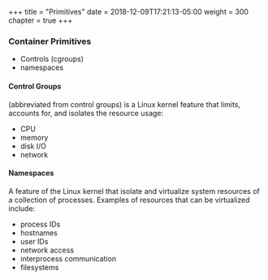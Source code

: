 +++
title = "Primitives"
date = 2018-12-09T17:21:13-05:00
weight = 300
chapter = true
+++

### Container Primitives

* Controls (cgroups)
* namespaces

#### Control Groups 
(abbreviated from control groups) is a Linux kernel feature that limits, accounts for, and isolates the resource usage:

* CPU 
* memory
* disk I/O
* network

#### Namespaces
A feature of the Linux kernel that isolate and virtualize system resources of a collection of processes. Examples of resources that can be virtualized include: 

* process IDs
* hostnames
* user IDs
* network access
* interprocess communication
* filesystems





